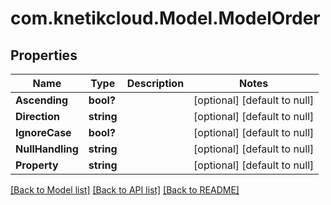 # com.knetikcloud.Model.ModelOrder
## Properties

Name | Type | Description | Notes
------------ | ------------- | ------------- | -------------
**Ascending** | **bool?** |  | [optional] [default to null]
**Direction** | **string** |  | [optional] [default to null]
**IgnoreCase** | **bool?** |  | [optional] [default to null]
**NullHandling** | **string** |  | [optional] [default to null]
**Property** | **string** |  | [optional] [default to null]

[[Back to Model list]](../README.md#documentation-for-models) [[Back to API list]](../README.md#documentation-for-api-endpoints) [[Back to README]](../README.md)

